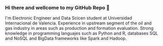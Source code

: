 ### Hi there and wellcome to my GitHub Repo 👋

I'm Electronic Engineer and Data Scicen student at Universidad Internacional de Valencia. Experience in upstream segment of the oil and gas industry in areas such as production and formation evaluation. Strong knowledge in programming languajes such as Python and R, databases SQL and NoSQL and BigData frameworks like Spark and Hadoop.
